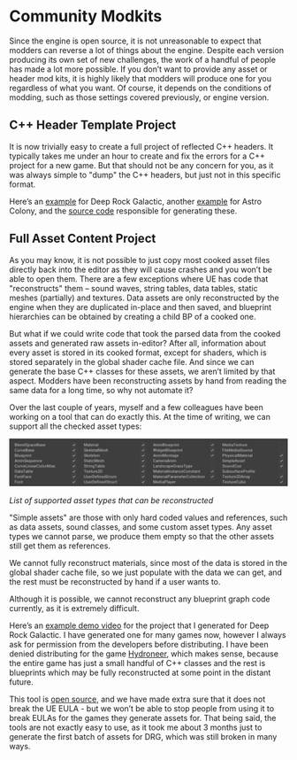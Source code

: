 # Community Modkits
Since the engine is open source, it is not unreasonable to expect that modders can reverse a lot of things about the engine. Despite each version producing its own set of new challenges, the work of a handful of people has made a lot more possible. If you don’t want to provide any asset or header mod kits, it is highly likely that modders will produce one for you regardless of what you want. Of course, it depends on the conditions of modding, such as those settings covered previously, or engine version. 

## C++ Header Template Project
It is now trivially easy to create a full project of reflected C++ headers. It typically takes me under an hour to create and fix the errors for a C++ project for a new game. But that should not be any concern for you, as it was always simple to "dump" the C++ headers, but just not in this specific format.

Here’s an [example](https://github.com/DRG-Modding/FSD-Template) for Deep Rock Galactic, another [example](https://github.com/AstroColony-Modding/AC-Template) for Astro Colony, and the [source code](https://github.com/UE4SS-RE/RE-UE4SS) responsible for generating these.

## Full Asset Content Project
As you may know, it is not possible to just copy most cooked asset files directly back into the editor as they will cause crashes and you won’t be able to open them. There are a few exceptions where UE has code that "reconstructs" them – sound waves, string tables, data tables, static meshes (partially) and textures. Data assets are only reconstructed by the engine when they are duplicated in-place and then saved, and blueprint hierarchies can be obtained by creating a child BP of a cooked one.

But what if we could write code that took the parsed data from the cooked assets and generated raw assets in-editor? After all, information about every asset is stored in its cooked format, except for shaders, which is stored separately in the global shader cache file. And since we can generate the base C++ classes for these assets, we aren’t limited by that aspect. Modders have been reconstructing assets by hand from reading the same data for a long time, so why not automate it?

Over the last couple of years, myself and a few colleagues have been working on a tool that can do exactly this. At the time of writing, we can support all the checked asset types:

[![Supported Asset Types](../../Images/SupportedAssets.png)](https://github.com/Unreal-Modding-Library/dev-guide/blob/17d62210695e540807bac0633460f636067a9a32/src/Images/SupportedAssets.png)

*List of supported asset types that can be reconstructed*

"Simple assets" are those with only hard coded values and references, such as data assets, sound classes, and some custom asset types. Any asset types we cannot parse, we produce them empty so that the other assets still get them as references.

We cannot fully reconstruct materials, since most of the data is stored in the global shader cache file, so we just populate with the data we can get, and the rest must be reconstructed by hand if a user wants to. 

Although it is possible, we cannot reconstruct any blueprint graph code currently, as it is extremely difficult.

Here’s an [example demo video](https://youtu.be/5fy35TDQMe0) for the project that I generated for Deep Rock Galactic. I have generated one for many games now, however I always ask for permission from the developers before distributing. I have been denied distributing for the game [Hydroneer](https://store.steampowered.com/app/1106840/Hydroneer/), which makes sense, because the entire game has just a small handful of C++ classes and the rest is blueprints which may be fully reconstructed at some point in the distant future.

This tool is [open source](https://github.com/LongerWarrior/UEAssetToolkitGenerator), and we have made extra sure that it does not break the UE EULA - but we won’t be able to stop people from using it to break EULAs for the games they generate assets for. That being said, the tools are not exactly easy to use, as it took me about 3 months just to generate the first batch of assets for DRG, which was still broken in many ways. 
